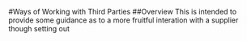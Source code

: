 
#Ways of Working with Third Parties
##Overview
This is intended to provide some guidance as to a more fruitful interation with a supplier though setting out 
